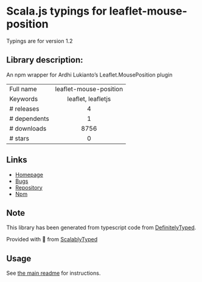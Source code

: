 
# Scala.js typings for leaflet-mouse-position

Typings are for version 1.2

## Library description:
An npm wrapper for Ardhi Lukianto’s Leaflet.MousePosition plugin

|                    |                 |
| ------------------ | :-------------: |
| Full name          | leaflet-mouse-position |
| Keywords           | leaflet, leafletjs |
| # releases         | 4 |
| # dependents       | 1 |
| # downloads        | 8756 |
| # stars            | 0 |

## Links
- [Homepage](https://github.com/danwild/Leaflet.MousePosition#readme)
- [Bugs](https://github.com/danwild/Leaflet.MousePosition/issues)
- [Repository](https://github.com/danwild/Leaflet.MousePosition)
- [Npm](https://www.npmjs.com/package/leaflet-mouse-position)
    


## Note
This library has been generated from typescript code from [DefinitelyTyped](https://definitelytyped.org).

Provided with :purple_heart: from [ScalablyTyped](https://github.com/oyvindberg/ScalablyTyped)

## Usage
See [the main readme](../../readme.md) for instructions.


